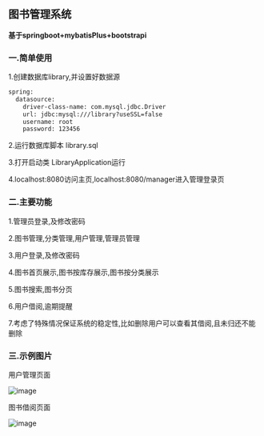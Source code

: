 ## 图书管理系统

**基于springboot+mybatisPlus+bootstrapi**

### 一.简单使用

1.创建数据库library,并设置好数据源

```xml
spring:
  datasource:
    driver-class-name: com.mysql.jdbc.Driver
    url: jdbc:mysql:///library?useSSL=false
    username: root
    password: 123456
```

2.运行数据库脚本 library.sql

3.打开启动类 LibraryApplication运行

4.localhost:8080访问主页,localhost:8080/manager进入管理登录页



### 二.主要功能

1.管理员登录,及修改密码

2.图书管理,分类管理,用户管理,管理员管理

3.用户登录,及修改密码

4.图书首页展示,图书按库存展示,图书按分类展示

5.图书搜索,图书分页

6.用户借阅,逾期提醒

7.考虑了特殊情况保证系统的稳定性,比如删除用户可以查看其借阅,且未归还不能删除


### 三.示例图片

用户管理页面
  
![image](https://user-images.githubusercontent.com/101373229/159661400-1717219f-a434-42aa-ae42-0615a715e092.png)

图书借阅页面

![image](https://user-images.githubusercontent.com/101373229/159661569-9c198cb7-a663-4eb5-99e7-34a437e37047.png)


